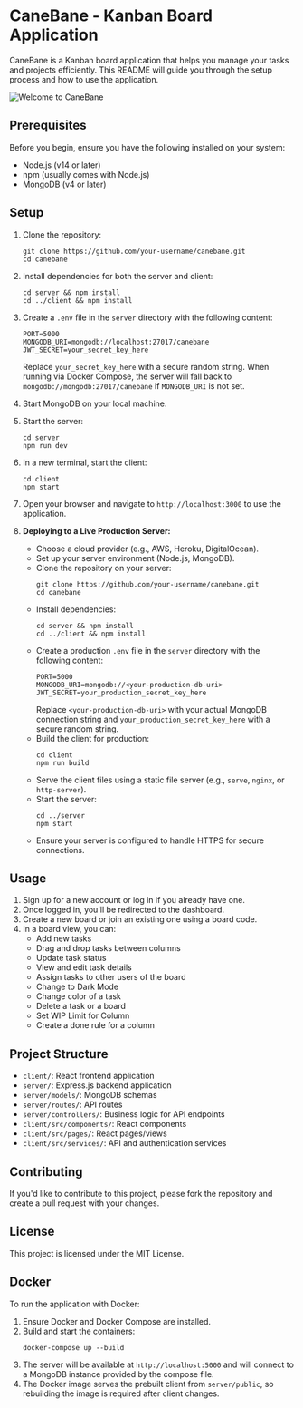 # CaneBane - Kanban Board Application

CaneBane is a Kanban board application that helps you manage your tasks and projects efficiently. This README will guide you through the setup process and how to use the application.

![Welcome to CaneBane](client/src/welcome.png)

## Prerequisites

Before you begin, ensure you have the following installed on your system:

- Node.js (v14 or later)
- npm (usually comes with Node.js)
- MongoDB (v4 or later)

## Setup

1. Clone the repository:
   ```
   git clone https://github.com/your-username/canebane.git
   cd canebane
   ```

2. Install dependencies for both the server and client:
   ```
   cd server && npm install
   cd ../client && npm install
   ```

3. Create a `.env` file in the `server` directory with the following content:
   ```
   PORT=5000
   MONGODB_URI=mongodb://localhost:27017/canebane
   JWT_SECRET=your_secret_key_here
   ```
   Replace `your_secret_key_here` with a secure random string.
   When running via Docker Compose, the server will fall back to
   `mongodb://mongodb:27017/canebane` if `MONGODB_URI` is not set.

4. Start MongoDB on your local machine.

5. Start the server:
   ```
   cd server
   npm run dev
   ```

6. In a new terminal, start the client:
   ```
   cd client
   npm start
   ```

7. Open your browser and navigate to `http://localhost:3000` to use the application.

8. **Deploying to a Live Production Server:**
   - Choose a cloud provider (e.g., AWS, Heroku, DigitalOcean).
   - Set up your server environment (Node.js, MongoDB).
   - Clone the repository on your server:
     ```
     git clone https://github.com/your-username/canebane.git
     cd canebane
     ```
   - Install dependencies:
     ```
     cd server && npm install
     cd ../client && npm install
     ```
   - Create a production `.env` file in the `server` directory with the following content:
     ```
     PORT=5000
     MONGODB_URI=mongodb://<your-production-db-uri>
     JWT_SECRET=your_production_secret_key_here
     ```
     Replace `<your-production-db-uri>` with your actual MongoDB connection string and `your_production_secret_key_here` with a secure random string.
   - Build the client for production:
     ```
     cd client
     npm run build
     ```
   - Serve the client files using a static file server (e.g., `serve`, `nginx`, or `http-server`).
   - Start the server:
     ```
     cd ../server
     npm start
     ```
   - Ensure your server is configured to handle HTTPS for secure connections.

## Usage

1. Sign up for a new account or log in if you already have one.
2. Once logged in, you'll be redirected to the dashboard.
3. Create a new board or join an existing one using a board code.
4. In a board view, you can:
   - Add new tasks
   - Drag and drop tasks between columns
   - Update task status
   - View and edit task details
   - Assign tasks to other users of the board
   - Change to Dark Mode
   - Change color of a task
   - Delete a task or a board
   - Set WIP Limit for Column
   - Create a done rule for a column

## Project Structure

- `client/`: React frontend application
- `server/`: Express.js backend application
- `server/models/`: MongoDB schemas
- `server/routes/`: API routes
- `server/controllers/`: Business logic for API endpoints
- `client/src/components/`: React components
- `client/src/pages/`: React pages/views
- `client/src/services/`: API and authentication services

## Contributing

If you'd like to contribute to this project, please fork the repository and create a pull request with your changes.

## License

This project is licensed under the MIT License.

## Docker

To run the application with Docker:

1. Ensure Docker and Docker Compose are installed.
2. Build and start the containers:
   ```
   docker-compose up --build
   ```
3. The server will be available at `http://localhost:5000` and will connect to a MongoDB instance provided by the compose file.
4. The Docker image serves the prebuilt client from `server/public`, so rebuilding the image is required after client changes.